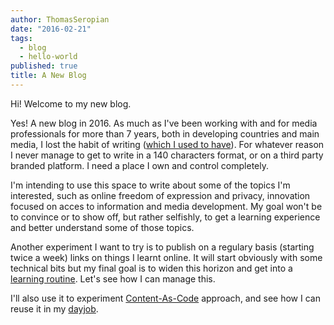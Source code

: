 ```yaml
---
author: ThomasSeropian
date: "2016-02-21"
tags: 
  - blog
  - hello-world
published: true
title: A New Blog
---
```


Hi!
Welcome to my new blog. 

Yes! A new blog in 2016. As much as I've been working with and for media professionals for more than 7 years, both in developing countries and main media, I lost the habit of writing ([which I used to have](http://www.followtheway.info/armenia/one-laptop-per-children/)). For whatever reason I never manage to get to write in a 140 characters format, or on a third party branded platform. I need a place I own and control completely.

I'm intending to use this space to write about some of the topics I'm interested, such as online freedom of expression and privacy, innovation focused on acces to information and media development. My goal won't be to convince or to show off, but rather selfishly, to get a learning experience and better understand some of those topics.

Another experiment I want to try is to publish on a regulary basis (starting twice a week) links on things I learnt online. It will start obviously with some technical bits but my final goal is to widen this horizon and get into a [learning routine](https://t37.net/my-1-blogging-to-last-trick-writing-1-thing-i-learned-each-day.html). Let's see how I can manage this.

I'll also use it to experiment [Content-As-Code](http://iilab.github.io/contentascode/) approach, and see how I can reuse it in my [dayjob](http://seropian.io). 

